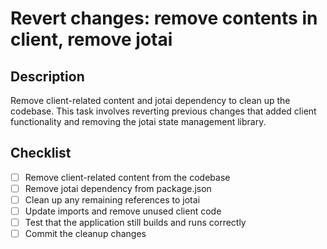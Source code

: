 # Revert changes: remove contents in client, remove jotai

## Description

Remove client-related content and jotai dependency to clean up the codebase. This task involves reverting previous changes that added client functionality and removing the jotai state management library.

## Checklist

- [ ] Remove client-related content from the codebase
- [ ] Remove jotai dependency from package.json
- [ ] Clean up any remaining references to jotai
- [ ] Update imports and remove unused client code
- [ ] Test that the application still builds and runs correctly
- [ ] Commit the cleanup changes